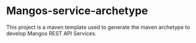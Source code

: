 # Mangos-service-archetype

This project is a maven template used to generate the maven archetype to develop Mangos REST API Services.
